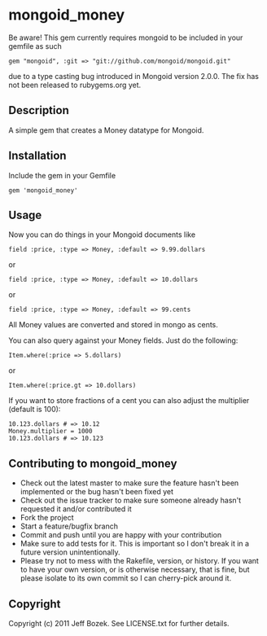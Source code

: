 # mongoid_money

Be aware! This gem currently requires mongoid to be included in your gemfile as such

    gem "mongoid", :git => "git://github.com/mongoid/mongoid.git"

due to a type casting bug introduced in Mongoid version 2.0.0. The fix has not been released to rubygems.org yet.

## Description

A simple gem that creates a Money datatype for Mongoid.

## Installation

Include the gem in your Gemfile

    gem 'mongoid_money'
    
## Usage

Now you can do things in your Mongoid documents like

    field :price, :type => Money, :default => 9.99.dollars

or 

    field :price, :type => Money, :default => 10.dollars

or

    field :price, :type => Money, :default => 99.cents

All Money values are converted and stored in mongo as cents.

You can also query against your Money fields. Just do the following:

    Item.where(:price => 5.dollars)

or

    Item.where(:price.gt => 10.dollars)

If you want to store fractions of a cent you can also adjust the multiplier (default is 100):

    10.123.dollars # => 10.12
    Money.multiplier = 1000
    10.123.dollars # => 10.123

## Contributing to mongoid_money
 
* Check out the latest master to make sure the feature hasn't been implemented or the bug hasn't been fixed yet
* Check out the issue tracker to make sure someone already hasn't requested it and/or contributed it
* Fork the project
* Start a feature/bugfix branch
* Commit and push until you are happy with your contribution
* Make sure to add tests for it. This is important so I don't break it in a future version unintentionally.
* Please try not to mess with the Rakefile, version, or history. If you want to have your own version, or is otherwise necessary, that is fine, but please isolate to its own commit so I can cherry-pick around it.

## Copyright

Copyright (c) 2011 Jeff Bozek. See LICENSE.txt for
further details.

